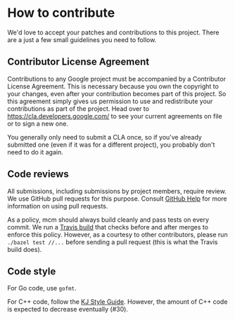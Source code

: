 # How to contribute

We'd love to accept your patches and contributions to this project. There are a
just a few small guidelines you need to follow.

## Contributor License Agreement

Contributions to any Google project must be accompanied by a Contributor License
Agreement. This is necessary because you own the copyright to your changes, even
after your contribution becomes part of this project. So this agreement simply
gives us permission to use and redistribute your contributions as part of the
project. Head over to <https://cla.developers.google.com/> to see your current
agreements on file or to sign a new one.

You generally only need to submit a CLA once, so if you've already submitted one
(even if it was for a different project), you probably don't need to do it
again.

## Code reviews

All submissions, including submissions by project members, require review. We
use GitHub pull requests for this purpose. Consult [GitHub Help] for more
information on using pull requests.

As a policy, mcm should always build cleanly and pass tests on every commit.  We
run a [Travis build] that checks before and after merges to enforce this policy.
However, as a courtesy to other contributors, please run `./bazel test //...`
before sending a pull request (this is what the Travis build does).

[GitHub Help]: https://help.github.com/articles/about-pull-requests/
[Travis build]: https://travis-ci.org/zombiezen/mcm

## Code style

For Go code, use `gofmt`.

For C++ code, follow the [KJ Style Guide].
However, the amount of C++ code is expected to decrease eventually (#30).

[KJ Style Guide]: https://github.com/sandstorm-io/capnproto/blob/master/style-guide.md
